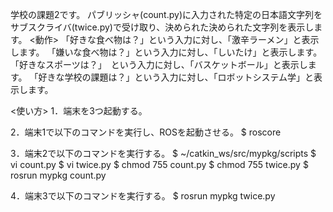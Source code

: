 学校の課題2です。
パブリッシャ(count.py)に入力された特定の日本語文字列をサブスクライバ(twice.py)で受け取り、決められた決められた文字列を表示します。
<動作>
「好きな食べ物は？」という入力に対し、「激辛ラーメン」と表示します。
「嫌いな食べ物は？」という入力に対し、「しいたけ」と表示します。　
「好きなスポーツは？」　という入力に対し、「バスケットボール」と表示します。
「好きな学校の課題は？」という入力に対し、「ロボットシステム学」と表示します。

<使い方>
1．端末を3つ起動する。

2．端末1で以下のコマンドを実行し、ROSを起動させる。
$ roscore

3．端末2で以下のコマンドを実行する。
$ ~/catkin_ws/src/mypkg/scripts
$ vi count.py
$ vi twice.py
$ chmod 755 count.py
$ chmod 755 twice.py
$ rosrun mypkg count.py

4．端末3で以下のコマンドを実行する。
$ rosrun mypkg twice.py
